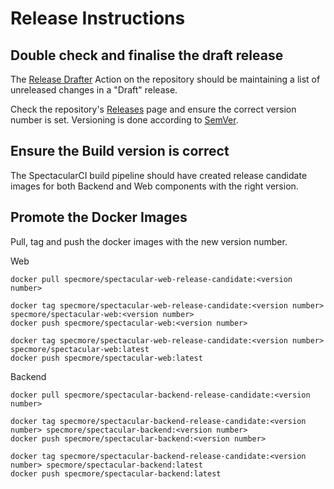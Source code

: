 # Release Instructions

## Double check and finalise the draft release
The [Release Drafter](https://github.com/specmore/spectacular/actions?query=workflow%3A%22Release+Drafter%22) Action on the repository should be maintaining a list of unreleased changes in a "Draft" release. 

Check the repository's [Releases](https://github.com/specmore/spectacular/releases) page and  ensure the correct version number is set. Versioning is done according to [SemVer](http://semver.org).

## Ensure the Build version is correct
The SpectacularCI build pipeline should have created release candidate images for both Backend and Web components with the right version.

## Promote the Docker Images
Pull, tag and push the docker images with the new version number.

Web
```
docker pull specmore/spectacular-web-release-candidate:<version number>

docker tag specmore/spectacular-web-release-candidate:<version number> specmore/spectacular-web:<version number>
docker push specmore/spectacular-web:<version number>

docker tag specmore/spectacular-web-release-candidate:<version number> specmore/spectacular-web:latest
docker push specmore/spectacular-web:latest
```

Backend
```
docker pull specmore/spectacular-backend-release-candidate:<version number>

docker tag specmore/spectacular-backend-release-candidate:<version number> specmore/spectacular-backend:<version number>
docker push specmore/spectacular-backend:<version number>

docker tag specmore/spectacular-backend-release-candidate:<version number> specmore/spectacular-backend:latest
docker push specmore/spectacular-backend:latest
```

